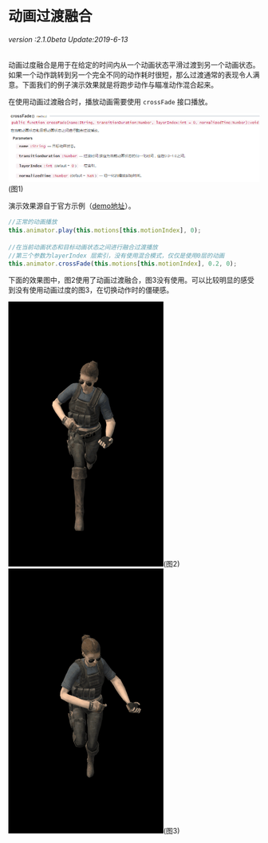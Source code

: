 # 动画过渡融合

###### *version :2.1.0beta   Update:2019-6-13*

动画过度融合是用于在给定的时间内从一个动画状态平滑过渡到另一个动画状态。如果一个动作跳转到另一个完全不同的动作耗时很短，那么过渡通常的表现令人满意。下面我们的例子演示效果就是将跑步动作与瞄准动作混合起来。

在使用动画过渡融合时，播放动画需要使用 `crossFade` 接口播放。

![](img/1.png)<br>(图1)

演示效果源自于官方示例（[demo地址](https://layaair.ldc.layabox.com/demo2/?language=ch&category=3d&group=Animation3D&name=AnimationLayerBlend)）。

```typescript
//正常的动画播放
this.animator.play(this.motions[this.motionIndex], 0);

//在当前动画状态和目标动画状态之间进行融合过渡播放
//第三个参数为layerIndex 层索引，没有使用混合模式，仅仅是使用0层的动画
this.animator.crossFade(this.motions[this.motionIndex], 0.2, 0);
```

下面的效果图中，图2使用了动画过渡融合，图3没有使用。可以比较明显的感受到没有使用动画过度的图3，在切换动作时的僵硬感。

![](img/2.gif)(图2)         ![](img/3.gif)(图3)

